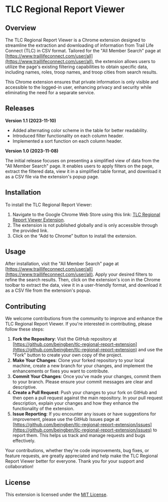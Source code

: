 # TLC Regional Report Viewer

## Overview

The TLC Regional Report Viewer is a Chrome extension designed to streamline the extraction and downloading of information from Trail Life Connect (TLC) in CSV format. Tailored for the "All Member Search" page at [https://www.traillifeconnect.com/user/all](https://www.traillifeconnect.com/user/all), the extension allows users to utilize the page's existing filtering capabilities to obtain specific data, including names, roles, troop names, and troop cities from search results.

This Chrome extension ensures that private information is only visible and accessible to the logged-in user, enhancing privacy and security while eliminating the need for a separate service.

## Releases

**Version 1.1 (2023-11-10)**

- Added alternating color scheme in the table for better readability.
- Introduced filter functionality on each column header.
- Implemented a sort function on each column header.

**Version 1.0 (2023-11-08)**

The initial release focuses on presenting a simplified view of data from the "All Member Search" page. It enables users to apply filters on the page, extract the filtered data, view it in a simplified table format, and download it as a CSV file via the extension's popup page.

## Installation

To install the TLC Regional Report Viewer:

1. Navigate to the Google Chrome Web Store using this link: [TLC Regional Report Viewer Extension](https://chromewebstore.google.com/detail/tlc-regional-report-viewe/iipjolkbefloigjhmikgkpjliemaploj?hl=en&gl=US&utm_source=gmail).
2. The extension is not published globally and is only accessible through the provided link.
3. Click on the “Add to Chrome” button to install the extension.

## Usage

After installation, visit the "All Member Search" page at [https://www.traillifeconnect.com/user/all](https://www.traillifeconnect.com/user/all). Apply your desired filters to refine the search results. Then, click on the extension's icon in the Chrome toolbar to extract the data, view it in a user-friendly format, and download it as a CSV file from the extension's popup.

## Contributing

We welcome contributions from the community to improve and enhance the TLC Regional Report Viewer. If you're interested in contributing, please follow these steps:

1. **Fork the Repository**: Visit the GitHub repository at [https://github.com/beingben/tlc-regional-report-extension](https://github.com/beingben/tlc-regional-report-extension) and use the "Fork" button to create your own copy of the project.
2. **Make Your Changes**: Clone your forked repository to your local machine, create a new branch for your changes, and implement the enhancements or fixes you want to contribute.
3. **Commit Your Changes**: Once you've made your changes, commit them to your branch. Please ensure your commit messages are clear and descriptive.
4. **Create a Pull Request**: Push your changes to your fork on GitHub and then open a pull request against the main repository. In your pull request description, explain your changes and how they enhance the functionality of the extension.
5. **Issue Reporting**: If you encounter any issues or have suggestions for improvement, please use the GitHub Issues page at [https://github.com/beingben/tlc-regional-report-extension/issues](https://github.com/beingben/tlc-regional-report-extension/issues) to report them. This helps us track and manage requests and bugs effectively.

Your contributions, whether they're code improvements, bug fixes, or feature requests, are greatly appreciated and help make the TLC Regional Report Viewer better for everyone. Thank you for your support and collaboration!

## License

This extension is licensed under the [MIT License](LICENSE.md).
